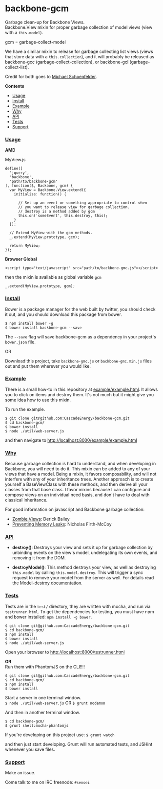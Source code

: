 backbone-gcm
=================

Garbage clean-up for Backbone Views.   
Backbone.View mixin for proper garbage collection of model views (view with a `this.model`).

gcm = garbage-collect-model

We have a similar mixin to release for garbage collecting list views (views that store data with a `this.collection`), and it will probably be released as backbone-gcc (garbage-collect-collection), or backbone-gcl (garbage-collect-list).

Credit for both goes to [Michael Schoenfelder](https://github.com/noTXt).  

**Contents**
- [Usage](#usage)
- [Install](#install)
- [Example](#example)
- [Why](#why)
- [API](#api)
- [Tests](#tests)
- [Support](#support)

### [Usage](id:usage)

**AMD**  

MyView.js

    define([
      'jquery',
      'backbone',
      'path/to/backbone-gcm'
    ], function($, Backbone, gcm) {
      var MyView = Backbone.View.extend({
        initialize: function() {

          // Set up an event or something appropriate to control when
          // you want to release view for garbage collection.
          // destroy is a method added by gcm
          this.on('someEvent', this.destroy, this);
        }
      });

      // Extend MyView with the gcm methods.
      _.extend(MyView.prototype, gcm);

      return MyView;
    });


**Browser Global** 

    <script type="text/javascript" src="path/to/backbone-gmc.js"></script>

then the mixin is available as global variable `gcm`

    _.extend(MyView.prototype, gcm);

### [Install](id:Install)

Bower is a package manager for the web built by twitter, you should check it out, and you should download this package from bower.

`$ npm install bower -g`  
`$ bower install backbone-gcm --save `

The `--save` flag will save backbone-gcm as a dependency in your project's `bower.json` file.

OR  

Download this project, take `backbone-gmc.js` or `backbone-gmc.min.js` files out and put them wherever you would like.


### [Example](id:example)

There is a small how-to in this repository at [example/example.html](https://github.com/CascadeEnergy/backbone-gcm/blob/master/example/example.html). It allows you to click on items and destroy them. It's not much but it might give you some idea how to use this mixin.

To run the example.

```
$ git clone git@github.com:CascadeEnergy/backbone-gcm.git
$ cd backbone-gcm/
$ bower install
$ node ./util/web-server.js
```

and then navigate to <http://localhost:8000/example/example.html>

### [Why](id:why)

Because garbage collection is hard to understand, and when developing in Backbone, you will need to do it. This mixin can be added to any of your views that have a model. Being a mixin, it favors composability, and will not interfere with any of your inheritance trees. Another approach is to create yourself a BaseViewClass with these methods, and then derive all your classes from that base class. I favor mixins because I can configure and compose views on an individual need basis, and don't have to deal with classical inheritance.

For good information on javascript and Backbone garbage collection:

- [Zombie Views](http://lostechies.com/derickbailey/2011/09/15/zombies-run-managing-page-transitions-in-backbone-apps/): Derick Bailey
- [Preventing Memory Leaks](https://paydirtapp.com/blog/backbone-in-practice-memory-management-and-event-bindings/): Nicholas Firth-McCoy

### [API](id:api)

- **destroy()**: Destroys your view and sets it up for garbage collection by unbinding events on the view's model, undelegating its own events, and removing it from the DOM.

- **destroyModel()**: This method destroys your view, as well as destroying `this.model` by calling `this.model.destroy`. This will trigger a sync request to remove your model from the server as well. For details read the [Model-destroy documentation](http://backbonejs.org/#Model-destroy).

### [Tests](id:tests)

Tests are in the `test/` directory, they are written with mocha, and run via `testrunner.html`. To get the dependencies for testing, you must have npm and bower installed: `npm install -g bower`.
  
```
$ git clone git@github.com:CascadeEnergy/backbone-gcm.git  
$ cd backbone-gcm/
$ npm install
$ bower install
$ node ./util/web-server.js
```
Open your browser to <http://localhost:8000/testrunner.html>

**OR**  
Run them with PhantomJS on the CLI!!!!

```
$ git clone git@github.com:CascadeEnergy/backbone-gcm.git  
$ cd backbone-gcm/
$ npm install
$ bower install
```

Start a server in one terminal window.  
`$ node ./util/web-server.js` OR `$ grunt nodemon`

And then in another terminal window.

```   
$ cd backbone-gcm/ 
$ grunt shell:mocha-phantomjs
```

If you're developing on this project use: `$ grunt watch`

and then just start developing. Grunt will run automated tests, and JSHint whenever you save files.

### [Support](id:support)

Make an issue.

Come talk to me on IRC freenode: `#sensei`